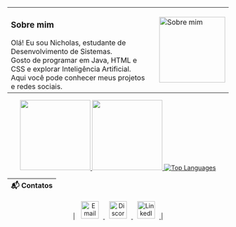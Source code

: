 <div align="center">

<table>
  <tr>
    <!-- Coluna do texto -->
    <td style="vertical-align: middle; padding-right: 20px;">
      <h3>Sobre mim</h3>
      Olá! Eu sou Nicholas, estudante de Desenvolvimento de Sistemas. <br>
      Gosto de programar em Java, HTML e CSS e explorar Inteligência Artificial. <br>
      Aqui você pode conhecer meus projetos e redes sociais.
    </td>
    <td style="vertical-align: middle;">
      <img src="https://user-images.githubusercontent.com/74038190/218265814-3084a4ba-809c-4135-afc0-8685d0f634b3.gif" alt="Sobre mim" width="150" />
    </td>
  </tr>
</table>

</div>



<p align="center">

<!-- GitHub Stats -->
<a href="https://github.com/nick4o4o">
  <img height="160" src="https://github-readme-stats.vercel.app/api?username=nick4o4o&show_icons=true&count_private=true&include_all_commits=true&theme=radical" />
</a>

<!-- GitHub Streak -->
<a href="https://github.com/nick4o4o">
  <img src="https://github-readme-streak-stats.herokuapp.com/?user=nick4o4o&theme=radical&hide_border=false" height="160"/>
</a>

<!-- Top Languages -->
<a href="https://github.com/nick4o4o">
  <img src="https://github-readme-stats.vercel.app/api/top-langs/?username=nick4o4o&layout=donut&theme=radical&langs_count=5" alt="Top Languages" />
</a>

</p>
<div align="center">

| **📬 Contatos** |
|:---------------:|
| 
<a href="https://www.instagram.com/nicky_edo7/">
  <img src="https://user-images.githubusercontent.com/74038190/235294013-a33e5c43-a01c-43f6-b44d-a406d8b4ab75.gif" alt="Email" height="40" style="margin:0 10px;" />
</a>
<a href="https://discord.com/users/1309273749845184564">
  <img src="https://user-images.githubusercontent.com/74038190/235294015-47144047-25ab-417c-af1b-6746820a20ff.gif" alt="Discord" height="40" style="margin:0 10px;" />
</a>
<a href="https://www.linkedin.com/in/nicholas-edo-0a992a2bb/">
  <img src="https://user-images.githubusercontent.com/74038190/235294012-0a55e343-37ad-4b0f-924f-c8431d9d2483.gif" alt="LinkedIn" height="40" style="margin:0 10px;" />
</a>
|

</div>








